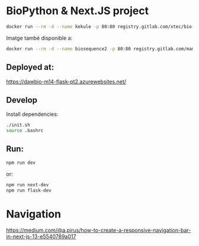 # BioPython & Next.JS project

```sh
docker run --rm -d --name kekule -p 80:80 registry.gitlab.com/xtec/bio-sequence
```

Imatge també disponible a:
```sh
docker run --rm -d --name biosequence2 -p 80:80 registry.gitlab.com/mamorosdev/m14-uf2-bioseq-2
```

## Deployed at:

https://dawbio-m14-flask-pt2.azurewebsites.net/


## Develop

Install dependencies:

```sh
./init.sh
source .bashrc
```


## Run:

```sh
npm run dev
```

or:

```sh
npm run next-dev
npm run flask-dev
```

# Navigation

https://medium.com/@a.pirus/how-to-create-a-responsive-navigation-bar-in-next-js-13-e5540789a017